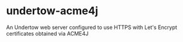# undertow-acme4j
An Undertow web server configured to use HTTPS with Let's Encrypt certificates obtained via ACME4J

